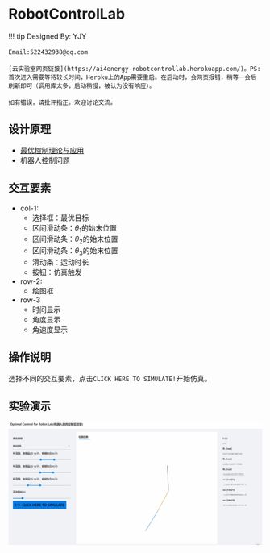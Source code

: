 # RobotControlLab

!!! tip
    Designed By: YJY

    Email:522432938@qq.com

    [云实验室网页链接](https://ai4energy-robotcontrollab.herokuapp.com/)。PS: 首次进入需要等待较长时间，Heroku上的App需要重启。在启动时，会网页报错，稍等一会后刷新即可（调用库太多，启动稍慢，被认为没有响应）。

    如有错误，请批评指正。欢迎讨论交流。

## 设计原理

* [最优控制理论与应用](https://ai4energy.github.io/Ai4EDocs/dev/Control/OptimControl/)
* 机器人控制问题

## 交互要素

* col-1:
  * 选择框：最优目标
  * 区间滑动条：$\theta_1$的始末位置
  * 区间滑动条：$\theta_2$的始末位置
  * 区间滑动条：$\theta_3$的始末位置
  * 滑动条：运动时长
  * 按钮：仿真触发
* row-2:
  * 绘图框
* row-3
  * 时间显示
  * 角度显示
  * 角速度显示

## 操作说明

选择不同的交互要素，点击`CLICK HERE TO SIMULATE!`开始仿真。

## 实验演示

![图一](../assets/robot.gif)
